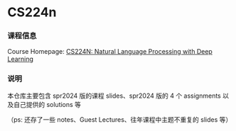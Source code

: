# CS224n
### 课程信息
Course Homepage: [CS224N: Natural Language Processing with Deep Learning](https://cs224n.stanford.edu/)

### 说明
本仓库主要包含 spr2024 版的课程 slides、spr2024 版的 4 个 assignments 以及自己提供的 solutions 等

（ps: 还存了一些 notes、Guest Lectures、往年课程中主题不重复的 slides 等）
